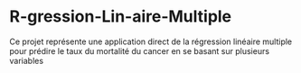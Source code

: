 # R-gression-Lin-aire-Multiple
Ce projet représente une application direct de la régression linéaire multiple pour prédire le taux du mortalité du cancer en se basant sur plusieurs variables
